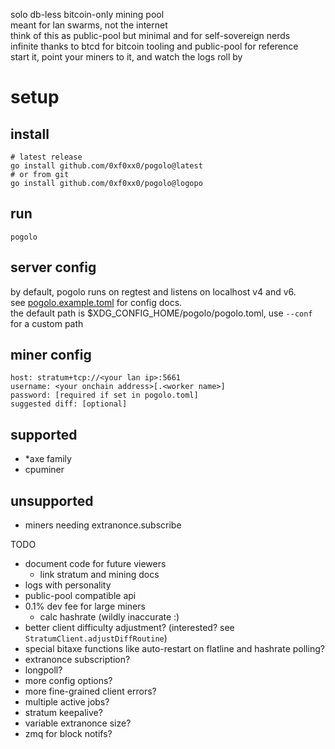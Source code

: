 solo db-less bitcoin-only mining pool  
meant for lan swarms, not the internet  
think of this as public-pool but minimal and for self-sovereign nerds  
infinite thanks to btcd for bitcoin tooling and public-pool for reference  
start it, point your miners to it, and watch the logs roll by

# setup
## install
```
# latest release
go install github.com/0xf0xx0/pogolo@latest
# or from git
go install github.com/0xf0xx0/pogolo@logopo
```

## run
```
pogolo
```

## server config
by default, pogolo runs on regtest and listens on localhost v4 and v6.  
see [pogolo.example.toml](./pogolo.example.toml) for config docs.  
the default path is $XDG_CONFIG_HOME/pogolo/pogolo.toml, use `--conf` for a custom path

## miner config
```
host: stratum+tcp://<your lan ip>:5661
username: <your onchain address>[.<worker name>]
password: [required if set in pogolo.toml]
suggested diff: [optional]
```

## supported
- *axe family
- cpuminer
## unsupported
- miners needing extranonce.subscribe

TODO
- document code for future viewers
    - link stratum and mining docs
- logs with personality
- public-pool compatible api
- 0.1% dev fee for large miners
    - calc hashrate (wildly inaccurate :\)
- better client difficulty adjustment? (interested? see `StratumClient.adjustDiffRoutine`)
- special bitaxe functions like auto-restart on flatline and hashrate polling?
- extranonce subscription?
- longpoll?
- more config options?
- more fine-grained client errors?
- multiple active jobs?
- stratum keepalive?
- variable extranonce size?
- zmq for block notifs?
